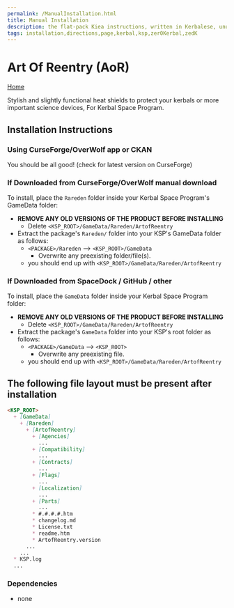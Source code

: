 ```yaml
---
permalink: /ManualInstallation.html
title: Manual Installation
description: the flat-pack Kiea instructions, written in Kerbalese, unusally present
tags: installation,directions,page,kerbal,ksp,zer0Kerbal,zedK
---
```


<!-- ManualInstallation.md v1.1.7.0
Art Of Reentry (AoR)
created: 01 Oct 2019
updated: 18 Apr 2022 -->

<!-- based upon work by Lisias -->

# Art Of Reentry (AoR)

[Home](./index.md)

Stylish and slightly functional heat shields to protect your kerbals or more important science devices, For Kerbal Space Program.

## Installation Instructions

### Using CurseForge/OverWolf app or CKAN

You should be all good! (check for latest version on CurseForge)

### If Downloaded from CurseForge/OverWolf manual download

To install, place the `Rareden` folder inside your Kerbal Space Program's GameData folder:

* **REMOVE ANY OLD VERSIONS OF THE PRODUCT BEFORE INSTALLING**
  * Delete `<KSP_ROOT>/GameData/Rareden/ArtofReentry`
* Extract the package's `Rareden/` folder into your KSP's GameData folder as follows:
  * `<PACKAGE>/Rareden` --> `<KSP_ROOT>/GameData`
    * Overwrite any preexisting folder/file(s).
  * you should end up with `<KSP_ROOT>/GameData/Rareden/ArtofReentry`

### If Downloaded from SpaceDock / GitHub / other

To install, place the `GameData` folder inside your Kerbal Space Program folder:

* **REMOVE ANY OLD VERSIONS OF THE PRODUCT BEFORE INSTALLING**
  * Delete `<KSP_ROOT>/GameData/Rareden/ArtofReentry`
* Extract the package's `GameData` folder into your KSP's root folder as follows:
  * `<PACKAGE>/GameData` --> `<KSP_ROOT>`
    * Overwrite any preexisting file.
  * you should end up with `<KSP_ROOT>/GameData/Rareden/ArtofReentry`

## The following file layout must be present after installation

```markdown
<KSP_ROOT>
  + [GameData]
    + [Rareden]
      + [ArtofReentry]
        + [Agencies]
          ...
        + [Compatibility]
          ...
        + [Contracts]
          ...
        + [Flags]
          ...
        + [Localization]
          ...
        + [Parts]
          ...
        * #.#.#.#.htm
        * changelog.md
        * License.txt
        * readme.htm
        * ArtofReentry.version
      ...
    ...
  * KSP.log
  ...
```

### Dependencies

* none
